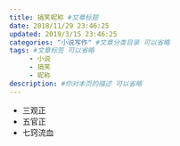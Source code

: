```yaml
---
title: 搞笑昵称 #文章标题
date: 2018/11/29 23:46:25
updated: 2019/3/15 23:46:25
categories: "小说写作" #文章分类目录 可以省略
tags: #文章标签 可以省略
     - 小说
     - 搞笑
     - 昵称
description: #你对本页的描述 可以省略
---
```


- 三观正
- 五官正
- 七窍流血